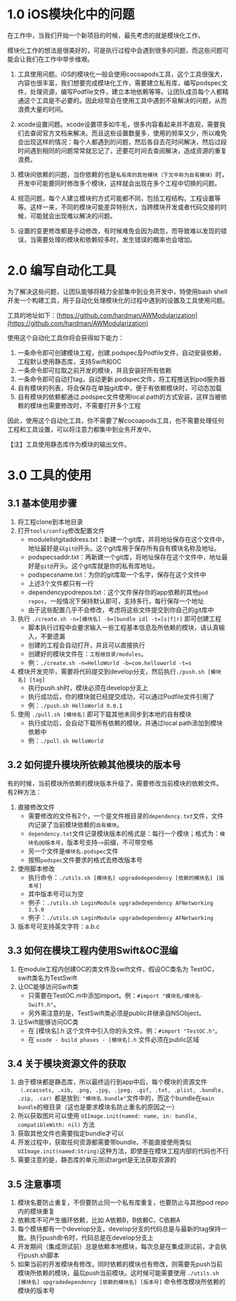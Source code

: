# 1.0 iOS模块化中的问题

在工作中，当我们开始一个新项目的时候，最先考虑的就是模块化工作。

模块化工作的想法是很美好的，可是执行过程中会遇到很多的问题，而这些问题可能会让我们在工作中举步维艰。

1. 工具使用问题。iOS的模块化一般会使用cocoapods工具，这个工具很强大，内容也很丰富，我们想要完成模块化工作，需要建立私有库，编写podspec文件，处理资源，编写Podfile文件，建立本地依赖等等。让团队成员每个人都精通这个工具是不必要的。因此经常会在使用工具中遇到不易解决的问题，从而浪费大量的时间。

2. xcode设置问题。xcode设置项多如牛毛，很多内容看起来并不直观，需要我们去查阅官方文档来解决。而且这些设置数量多，使用的频率又少，所以难免会出现这样的情况：每个人都遇到的问题，然后各自去花时间解决，然后过段时间遇到相同的问题常常就忘记了，还要花时间去查阅解决，造成资源的重复浪费。

3. 模块间依赖的问题，当你依赖的也是`私有库的其他模块（下文中称为自有模块）`时，开发中可能要同时修改多个模块，这样就会出现在多个工程中切换的问题。

4. 规范问题，每个人建立模块的方式可能都不同，包括工程结构，工程设置等等。这样一来，不同的模块可能差异特别大，当跨模块开发或者代码交接的时候，可能就会出现难以解决的问题。

5. 设置的变更修改都是手动修改，有时候难免会因为疏忽，而导致难以发现的错误，当需要处理的模块和依赖较多时，发生错误的概率也会增加。

# 2.0 编写自动化工具

为了解决这些问题，让团队能够将精力全部集中到业务开发中，特使用bash shell开发一个构建工具，用于自动化处理模块化的过程中遇到的设置及工具使用问题。

工具的地址如下：[https://github.com/hardman/AWModularization](https://github.com/hardman/AWModularization)

使用这个自动化工具你将会获得如下能力：

1. 一条命令即可创建模块工程，创建.podspec及Podfile文件，自动安装依赖，工程默认使用静态库，支持Swift和OC
2. 一条命令即可拉取之前开发的模块，并且安装好所有依赖
3. 一条命令即可自动打tag，自动更新.podspec文件，将工程推送到pod服务器
4. 自有模块的列表，将会保存在单独git库中，便于有依赖模块时，可动态加载
5. 自有模块的依赖都通过.podspec文件使用local path的方式安装，这样当被依赖的模块也需要修改时，不需要打开多个工程

因此，使用这个自动化工具，你不需要了解cocoapods工具，也不需要处理任何工程和工具设置，可以将注意力都集中到业务开发中。

【注】工具使用静态库作为模块的输出文件。

# 3.0 工具的使用

## 3.1 基本使用步骤

1. 将工程clone到本地目录
2. 打开`tools/config`修改配置文件
	- modulelistgitaddress.txt：新建一个git库，并将地址保存在这个文件中，地址最好是以`git@`开头。这个git库用于保存所有自有模块名称及地址。
	- podspecsaddr.txt：再新建一个git库，将地址保存在这个文件中，地址最好是`git@`开头。这个git库就是你的私有库地址。
	- podspecsname.txt：为你的git库取一个名字，保存在这个文件中
	- 上述3个文件都只有一行
	- dependencypodrepos.txt：这个文件保存你的app依赖的其他`pod repos`，一般情况下保持默认即可，支持多行，每行保存一个地址
	- 由于这些配置几乎不会修改，考虑将这些文件提交到你自己的git库中
3. 执行 `./create.sh -n=[模块名] -b=[bundle id] -t=[s|f|r]` 即可创建工程
	- 脚本执行过程中会要求输入一些工程基本信息及所依赖的模块，请认真输入，不要遗漏
	- 创建的工程会自动打开，并且可以直接执行
	- 创建好的模块文件在：`工程根目录/modules`。
	- 例：`./create.sh -n=HelloWorld -b=com.helloworld -t=s`
4. 模块开发完毕，需要将代码提交到develop分支，然后执行`./push.sh [模块名] [tag]`
	- 执行push.sh时，模块必须在develop分支上
	- 执行成功后，你的模块就已经提交成功，可以通过Podfile文件引用了
	- 例：`./push.sh HelloWorld 0.0.1`
5. 使用 `./pull.sh [模块名]` 即可下载其他未同步到本地的自有模块
	- 执行成功后，会自动下载所有依赖的模块，并通过local path添加到模块依赖中
	- 例：`./pull.sh HelloWorld`

## 3.2 如何提升模块所依赖其他模块的版本号

有的时候，当前模块所依赖的模块版本升级了，需要修改当前模块的依赖文件。
有2种方法：

1. 直接修改文件
	- 需要修改的文件有2个，一个是文件根目录的`dependency.txt`文件，文件内记录了当前模块依赖的`自有模块`。
	- `dependency.txt`文件记录模块版本的格式是：每行一个模块；格式为：`模块名@@版本号`，版本号支持`~>`前缀，不可带空格
	- 另一个文件是`模块名.podspec`文件
	- 按照`podspec`文件要求的格式去修改版本号
2. 使用脚本修改
	- 执行命令：`./utils.sh [模块名] upgradedependency [依赖的模块名] [版本号]`
	- 其中版本号可以为空
	- 例子：`./utils.sh LoginModule upgradedependency AFNetworking 3.5.0`
	- 例子：`./utils.sh LoginModule upgradedependency AFNetworking`
3. 版本号可支持英文字符：a.b.c

## 3.3 如何在模块工程内使用Swift&OC混编

1. 在module工程内创建OC的类文件及swift文件，假设OC类名为 TestOC，swift类名为TestSwift
2. 让OC能够访问Swift类
	- 只需要在TestOC.m中添加import。例：`#import "模块名/模块名-Swift.h"`。
	- 另外需注意的是，TestSwift类必须是public并继承自NSObject。
3. 让Swift能够访问OC类
	- 在 [模块名].h 这个文件中引入你的头文件。例：`#import "TestOC.h"`。
	- 在 `xcode - build phases - [模块名].h` 文件必须在public区域

## 3.4 关于模块资源文件的获取

1. 由于模块都是静态库，所以最终运行到app中后，每个模块的资源文件`（.xcassets, .xib, .png, .jpg, .jpeg, .gif, .txt, .plist, .bundle, .zip, .car）`都是放到: `"模块名.bundle"`文件中的，而这个bundle在`main bundle`的根目录（这也是要求模块名防止重名的原因之一）
2. 所以获取图片可以使用 `UIImage.init(named: name, in: bundle, compatibleWith: nil)` 方法
3. 获取其他文件也需要指定bundle才可以
4. 开发过程中，获取任何资源都需要带bundle，不能直接使用类似 `UIImage.init(named:String)`这种方法，即使是在模块工程内部的代码也不行
5. 需要注意的是，静态库的单元测试target是无法获取资源的

## 3.5 注意事项

1. 模块名要防止重复，不但要防止同一个私有库重复，也要防止与其他pod repo内的模块重复
2. 依赖库不可产生循环依赖，比如 A依赖B，B依赖C，C依赖A
3. 每个模块都有一个develop分支，develop分支的代码总是与最新的tag保持一致。执行push命令时，代码总是在develop分支上
4. 开发期间（集成测试前）总是依赖本地模块，每次总是在集成测试前，才会执行push.sh脚本
5. 如果当前的开发模块有修改，同时依赖的模块也有修改，则需要先push当前模块所依赖的模块，最后push当前模块。这时候可能需要使用 `./utils.sh [模块名] upgradedependency [依赖的模块名] [版本号]` 命令修改模块所依赖的模块的版本号
